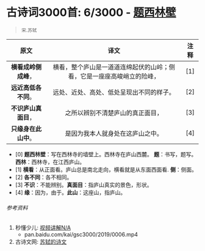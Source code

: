 # 古诗词3000首: 6/3000 - [题西林壁](https://so.gushiwen.org/shiwenv_f2f5469a6044.aspx)
> `宋`.`苏轼`

|原文 |译文 |注释 |
|:---:|:---:|:---:|
|**横看成岭侧成峰**，|横看，整个庐山是一道道连绵起伏的山岭；侧看，它是一座座高峻峭立的险峰，|[1]|
|**远近高低各不同**。|远处、近处、高处、低处呈现出不同的样子。|[2]|
|**不识庐山真面目**，|之所以辨别不清楚庐山的真正面目，|[3]|
|**只缘身在此山中**。|是因为我本人就身处在这庐山之中。|[4]|

* [0] **题西林壁**：写在西林寺的墙壁上。西林寺在庐山西麓。
      **题**：书写，题写。
      **西林**：西林寺，在江西庐山。
* [1] **横看**：从正面看。庐山总是南北走向，横看就是从东面西面看.
      **侧**：侧面。
* [2] **各不同**：各不相同。
* [3] **不识**：不能辨别。**真面目**：指庐山真实的景色，形状。
* [4] **缘**：因为，由于。**此山**：这座山，指庐山。

###### 参考资料
1. 秒懂少儿: [视频讲解N/A](N/A)
   + pan.baidu.com/kai/gsc3000/2019/0006.mp4
1. 古诗文网: [苏轼的诗文](https://so.gushiwen.org/authorv_3b99a16ff2dd.aspx)
